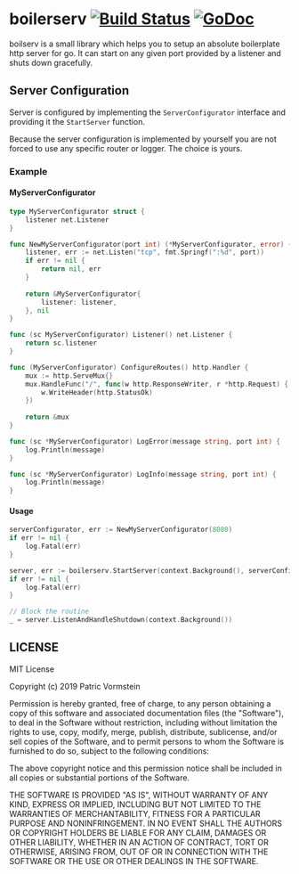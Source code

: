 # boilerserv [![Build Status](https://travis-ci.org/glumen/boilerserv.svg?branch=master)](https://travis-ci.org/pvormste/boilerserv) [![GoDoc](https://godoc.org/github.com/glumen/boilerserv?status.svg)](https://godoc.org/github.com/glumen/boilerserv)

boilserv is a small library which helps you to setup an absolute boilerplate http server for go.
It can start on any given port provided by a listener and shuts down gracefully.

## Server Configuration

Server is configured by implementing the `ServerConfigurator` interface and providing it the `StartServer` function.

Because the server configuration is implemented by yourself you are not forced to use any specific router or logger. The choice is yours.

### Example

#### MyServerConfigurator
```go
type MyServerConfigurator struct {
    listener net.Listener
}

func NewMyServerConfigurator(port int) (*MyServerConfigurator, error) {
    listener, err := net.Listen("tcp", fmt.Springf(":%d", port))
    if err != nil {
    	return nil, err
    }
	
    return &MyServerConfigurator{
        listener: listener,
    }, nil
}

func (sc MyServerConfigurator) Listener() net.Listener {
    return sc.listener
}

func (MyServerConfigurator) ConfigureRoutes() http.Handler {
    mux := http.ServeMux{}
    mux.HandleFunc("/", func(w http.ResponseWriter, r *http.Request) {
        w.WriteHeader(http.StatusOk)
    })
    
    return &mux
}

func (sc *MyServerConfigurator) LogError(message string, port int) {
    log.Println(message)
}

func (sc *MyServerConfigurator) LogInfo(message string, port int) {
    log.Println(message)
}

```

#### Usage

```go
serverConfigurator, err := NewMyServerConfigurator(8080)
if err != nil {
	log.Fatal(err)
}

server, err := boilerserv.StartServer(context.Background(), serverConfigurator)
if err != nil {
	log.Fatal(err)
}

// Block the routine
_ = server.ListenAndHandleShutdown(context.Background())
```

## LICENSE

MIT License

Copyright (c) 2019 Patric Vormstein

Permission is hereby granted, free of charge, to any person obtaining a copy
of this software and associated documentation files (the "Software"), to deal
in the Software without restriction, including without limitation the rights
to use, copy, modify, merge, publish, distribute, sublicense, and/or sell
copies of the Software, and to permit persons to whom the Software is
furnished to do so, subject to the following conditions:

The above copyright notice and this permission notice shall be included in all
copies or substantial portions of the Software.

THE SOFTWARE IS PROVIDED "AS IS", WITHOUT WARRANTY OF ANY KIND, EXPRESS OR
IMPLIED, INCLUDING BUT NOT LIMITED TO THE WARRANTIES OF MERCHANTABILITY,
FITNESS FOR A PARTICULAR PURPOSE AND NONINFRINGEMENT. IN NO EVENT SHALL THE
AUTHORS OR COPYRIGHT HOLDERS BE LIABLE FOR ANY CLAIM, DAMAGES OR OTHER
LIABILITY, WHETHER IN AN ACTION OF CONTRACT, TORT OR OTHERWISE, ARISING FROM,
OUT OF OR IN CONNECTION WITH THE SOFTWARE OR THE USE OR OTHER DEALINGS IN THE
SOFTWARE.